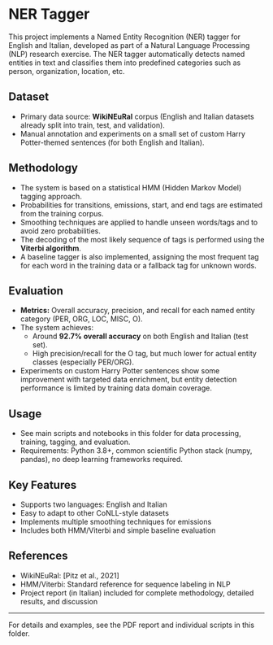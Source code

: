 # NER Tagger

This project implements a Named Entity Recognition (NER) tagger for English and Italian, developed as part of a Natural Language Processing (NLP) research exercise. The NER tagger automatically detects named entities in text and classifies them into predefined categories such as person, organization, location, etc.

## Dataset

- Primary data source: **WikiNEuRal** corpus (English and Italian datasets already split into train, test, and validation).
- Manual annotation and experiments on a small set of custom Harry Potter-themed sentences (for both English and Italian).

## Methodology

- The system is based on a statistical HMM (Hidden Markov Model) tagging approach.
- Probabilities for transitions, emissions, start, and end tags are estimated from the training corpus.
- Smoothing techniques are applied to handle unseen words/tags and to avoid zero probabilities.
- The decoding of the most likely sequence of tags is performed using the **Viterbi algorithm**.
- A baseline tagger is also implemented, assigning the most frequent tag for each word in the training data or a fallback tag for unknown words.

## Evaluation

- **Metrics:** Overall accuracy, precision, and recall for each named entity category (PER, ORG, LOC, MISC, O).
- The system achieves:
    - Around **92.7% overall accuracy** on both English and Italian (test set).
    - High precision/recall for the O tag, but much lower for actual entity classes (especially PER/ORG).
- Experiments on custom Harry Potter sentences show some improvement with targeted data enrichment, but entity detection performance is limited by training data domain coverage.

## Usage

- See main scripts and notebooks in this folder for data processing, training, tagging, and evaluation.
- Requirements: Python 3.8+, common scientific Python stack (numpy, pandas), no deep learning frameworks required.

## Key Features

- Supports two languages: English and Italian
- Easy to adapt to other CoNLL-style datasets
- Implements multiple smoothing techniques for emissions
- Includes both HMM/Viterbi and simple baseline evaluation

## References

- WikiNEuRal: [Pitz et al., 2021]
- HMM/Viterbi: Standard reference for sequence labeling in NLP
- Project report (in Italian) included for complete methodology, detailed results, and discussion

---

For details and examples, see the PDF report and individual scripts in this folder.
